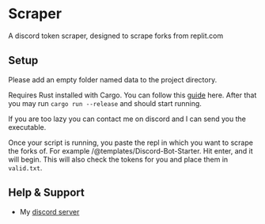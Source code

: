 # Scraper

A discord token scraper, designed to scrape forks from replit.com

## Setup

Please add an empty folder named data to the project directory.

Requires Rust installed with Cargo. You can follow this [guide](https://doc.rust-lang.org/cargo/getting-started/installation.html) here. After that you may run `cargo run --release` and should start running.

If you are too lazy you can contact me on discord and I can send you the executable.

Once your script is running, you paste the repl in which you want to scrape the forks of. For example /@templates/Discord-Bot-Starter. Hit enter, and it will begin. This will also check the tokens for you and place them in `valid.txt`.

## Help & Support
- My [discord server](https://discord.gg/qCJwVERPRV)
